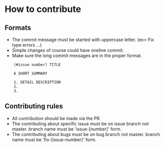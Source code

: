 # How to contribute

## Formats

* The commit message must be started with uppercase letter. (ex> Fix type errors ...)
* Simple changes of course could have oneline commit.
* Make sure the long commit messages are in the proper format.

```
    (#issue number) TITLE

    A SHORT SUMMARY

    1. DETAIL DESCRIPTION
    2. 
    3.
``` 

## Contributing rules

* All contribution should be made via the PR.
* The contributing about specific issue must be on issue branch not master. branch name must be 'issue-[number]' form.
* The contributing about bugs must be on bug branch not master. branch name must be 'fix-[issue-number]' form.
